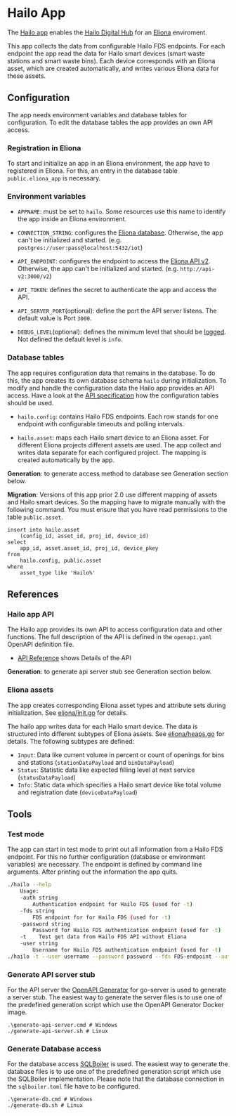 # Hailo App
The [Hailo app](https://github.com/eliona-smart-building-assistant/hailo-app) enables the [Hailo Digital Hub](https://www.hailodigitalhub.de/) for an [Eliona](https://www.eliona.io/) enviroment.

This app collects the data from configurable Hailo FDS endpoints. For each endpoint the app read the data for Hailo smart devices (smart waste stations and smart waste bins). Each device corresponds with an Eliona asset, which are created automatically, and writes various Eliona data for these assets.


## Configuration

The app needs environment variables and database tables for configuration. To edit the database tables the app provides an own API access.


### Registration in Eliona ###

To start and initialize an app in an Eliona environment, the app have to registered in Eliona. For this, an entry in the database table `public.eliona_app` is necessary.


### Environment variables ###

- `APPNAME`: must be set to `hailo`. Some resources use this name to identify the app inside an Eliona environment.

- `CONNECTION_STRING`: configures the [Eliona database](https://github.com/eliona-smart-building-assistant/go-eliona/tree/main/db). Otherwise, the app can't be initialized and started. (e.g. `postgres://user:pass@localhost:5432/iot`)

- `API_ENDPOINT`:  configures the endpoint to access the [Eliona API v2](https://github.com/eliona-smart-building-assistant/eliona-api). Otherwise, the app can't be initialized and started. (e.g. `http://api-v2:3000/v2`)

- `API_TOKEN`: defines the secret to authenticate the app and access the API.  

- `API_SERVER_PORT`(optional): define the port the API server listens. The default value is Port `3000`.

- `DEBUG_LEVEL`(optional): defines the minimum level that should be [logged](https://github.com/eliona-smart-building-assistant/go-eliona/tree/main/log). Not defined the default level is `info`.


### Database tables ###

The app requires configuration data that remains in the database. To do this, the app creates its own database schema `hailo` during initialization. To modify and handle the configuration data the Hailo app provides an API access. Have a look at the [API specification](https://eliona-smart-building-assistant.github.io/open-api-docs/?https://raw.githubusercontent.com/eliona-smart-building-assistant/hailo-app/develop/openapi.yaml) how the configuration tables should be used.

- `hailo.config`: contains Hailo FDS endpoints. Each row stands for one endpoint with configurable timeouts and polling intervals.

- `hailo.asset`: maps each Hailo smart device to an Eliona asset. For different Eliona projects different assets are used. The app collect and writes data separate for each configured project. The mapping is created automatically by the app.

**Generation**: to generate access method to database see Generation section below.

**Migration**: Versions of this app prior 2.0 use different mapping of assets and Hailo smart devices. So the mapping have to migrate manually with the following command. You must ensure that you have read permissions to the table `public.asset`.

    insert into hailo.asset
        (config_id, asset_id, proj_id, device_id)
    select
        app_id, asset.asset_id, proj_id, device_pkey
    from
        hailo.config, public.asset
    where
        asset_type like 'Hailo%'

## References

### Hailo app API ###

The Hailo app provides its own API to access configuration data and other functions. The full description of the API is defined in the `openapi.yaml` OpenAPI definition file.

- [API Reference](https://eliona-smart-building-assistant.github.io/open-api-docs/?https://raw.githubusercontent.com/eliona-smart-building-assistant/hailo-app/develop/openapi.yaml) shows Details of the API

**Generation**: to generate api server stub see Generation section below.

### Eliona assets ###

The app creates corresponding Eliona asset types and attribute sets during initialization. See [eliona/init.go](eliona/init.go) for details.

The hailo app writes data for each Hailo smart device. The data is structured into different subtypes of Eliona assets. See [eliona/heaps.go](eliona/heaps.go) for details. The following subtypes are defined:

- `Input`: Data like current volume in percent or count of openings for bins and stations (`stationDataPayload` and `binDataPayload`)
- `Status`: Statistic data like expected filling level at next service (`statusDataPayload`)
- `Info`: Static data which specifies a Hailo smart device like total volume and registration date (`deviceDataPayload`)


## Tools

### Test mode ###
The app can start in test mode to print out all information from a Hailo FDS endpoint. For this no further configuration (database or environment variables) are necessary. The endpoint is defined by command line arguments. After printing out the information the app quits.

```bash
./hailo --help
    Usage:
    -auth string
        Authentication endpoint for Hailo FDS (used for -t)
    -fds string
        FDS endpoint for for Hailo FDS (used for -t)
    -password string
        Password for Hailo FDS authentication endpoint (used for -t)
    -t    Test get data from Hailo FDS API without Eliona
    -user string
        Username for Hailo FDS authentication endpoint (used for -t)
./hailo -t --user username --password password --fds FDS-endpoint --auth auth-endpoint
```

### Generate API server stub ###

For the API server the [OpenAPI Generator](https://openapi-generator.tech/docs/generators/openapi-yaml) for go-server is used to generate a server stub. The easiest way to generate the server files is to use one of the predefined generation script which use the OpenAPI Generator Docker image.

```
.\generate-api-server.cmd # Windows
./generate-api-server.sh # Linux
```

### Generate Database access ###

For the database access [SQLBoiler](https://github.com/volatiletech/sqlboiler) is used. The easiest way to generate the database files is to use one of the predefined generation script which use the SQLBoiler implementation. Please note that the database connection in the `sqlboiler.toml` file have to be configured.

```
.\generate-db.cmd # Windows
./generate-db.sh # Linux
```

